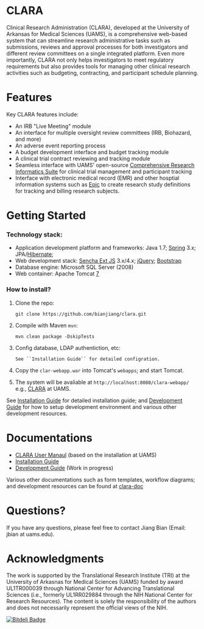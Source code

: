 CLARA
=====

Clinical Research Administration (CLARA), developed at the University of Arkansas for Medical Sciences (UAMS), is a comprehensive web-based system that can streamline research administrative tasks such as submissions, reviews and approval processes for both investigators and different review committees on a single integrated platform. Even more importantly, CLARA not only helps investigators to meet regulatory requirements but also provides tools for managing other clinical research activities such as budgeting, contracting, and participant schedule planning.

Features
=====
Key CLARA features include:

* An IRB "Live Meeting" module
* An interface for multiple oversight review committees (IRB, Biohazard, and more)
* An adverse event reporting process
* A budget development interface and budget tracking module
* A clinical trial contract reviewing and tracking module
* Seamless interface with UAMS' open-source [Comprehensive Research Informatics Suite](http://tri.uams.edu/research-resources-services-directory/biomedical-informatics-data-services/clinical-trials-management/) for clinical trial management and participant tracking
* Interface with electronic medical record (EMR) and other hosptial information systems such as [Epic](www.epic.com/) to create research study definitions for tracking and billing research subjects.

Getting Started
=====
### Technology stack:
* Application development platform and frameworks: Java 1.7; [Spring](http://spring.io/) 3.x; JPA/[Hibernate](http://hibernate.org/); 
* Web development stack: [Sencha Ext JS](https://www.sencha.com/products/extjs/) 3.x/4.x; [jQuery](http://jquery.com/); [Bootstrap](http://getbootstrap.com/)
* Database engine: Microsoft SQL Server (2008)   
* Web container: Apache Tomcat [7](http://tomcat.apache.org/tomcat-7.0-doc/index.html)

### How to install?

1. Clone the repo:

    ```
    git clone https://github.com/bianjiang/clara.git
    ```
    
2. Compile with Maven `mvn`:
    
    ```
    mvn clean package -DskipTests
    ```

3. Config database, LDAP authentiction, etc:
    
    ```
    See ``Installation Guide`` for detailed configration.
    ```

4. Copy the `clar-webapp.war` into Tomcat's `webapps`; and start Tomcat.
5. The system will be avaliable at `http://localhost:8080/clara-webapp/` e.g., [CLARA](https://clara.uams.edu/) at UAMS.

See [Installation Guide](clara-doc/InstallationGuide.md) for detailed installation guide; and [Development Guide](clara-doc/DevelopmentGuide.md) for how to setup development environment and various other development resources.

Documentations
=====

* [CLARA User Manaul](https://clara.uams.edu/wiki/doku.php?id=start) (based on the installation at UAMS)
* [Installation Guide](clara-doc/InstallationGuide.md)
* [Development Guide](clara-doc/DevelopmentGuide.md) (Work in progress)

Various other documentations such as form templates, workflow diagrams; and development resources can be found at [clara-doc](clara-doc/)

Questions?
=====
If you have any questions, please feel free to contact Jiang Bian (Email: jbian at uams.edu).

Acknowledgments
=====
The work is supported by the Translational Research Institute (TRI) at the University of Arkasnas for Medical Sciences (UAMS) funded by award UL1TR000039 through National Center for Advancing Translational Sciences (i.e., formerly UL1RR029884 through the NIH National Center for Research Resources). The content is solely the responsibility of the authors and does not necessarily represent the official views of the NIH.


[![Bitdeli Badge](https://d2weczhvl823v0.cloudfront.net/bianjiang/clara/trend.png)](https://bitdeli.com/free "Bitdeli Badge")

